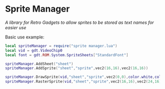 # Sprite Manager
*A library for Retro Gadgets to allow sprites to be stored as text names for easier use*

Basic use example:
```lua
local spriteManager = require("sprite manager.lua")
local vid = gdt.VideoChip0
local font = gdt.ROM.System.SpriteSheets["StandardFont"]

spriteManager.AddSheet("sheet")
spriteManager.AddSprite("sheet","sprite",vec2(16,16),vec2(16,16))

spriteManager.DrawSprite(vid,"sheet","sprite",vec2(0,0),color.white,color.clear)
spriteManager.RasterSprite(vid,"sheet","sprite",vec2(16,16),vec2(24,16),vec2(32,32),vec2(16,24),color.white,color.clear)
```
